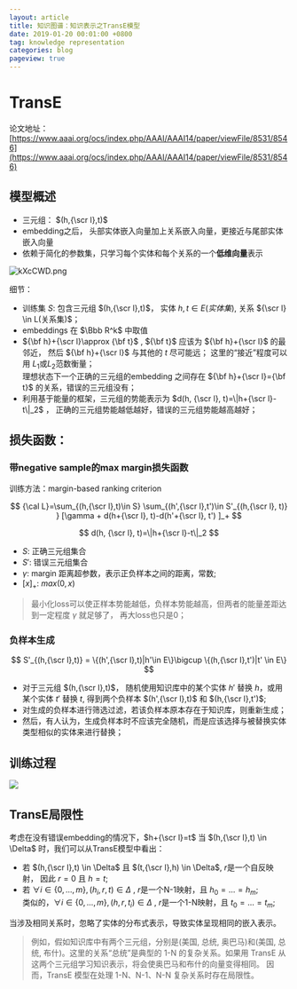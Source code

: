```yaml
---
layout: article
title: 知识图谱：知识表示之TransE模型
date: 2019-01-20 00:01:00 +0800
tag: knowledge representation
categories: blog
pageview: true
---
```



# TransE

论文地址：[https://www.aaai.org/ocs/index.php/AAAI/AAAI14/paper/viewFile/8531/8546](https://www.aaai.org/ocs/index.php/AAAI/AAAI14/paper/viewFile/8531/8546)  

## 模型概述

- 三元组：   $(h,{\scr l},t)$  	
- embedding之后， 头部实体嵌入向量加上关系嵌入向量，更接近与尾部实体嵌入向量
- 依赖于简化的参数集，只学习每个实体和每个关系的一个**低维向量**表示

![kXcCWD.png](https://s2.ax1x.com/2019/03/05/kXcCWD.png)

细节：
- 训练集 $S$: 包含三元组 $(h,{\scr l},t)$， 实体 $h,t\in E(实体集)$, 关系 ${\scr l} \in L(关系集)$；
- embeddings 在 $\Bbb R^k$ 中取值
- ${\bf h}+{\scr l}\approx {\bf t}$ , ${\bf t}$ 应该为 ${\bf h}+{\scr l}$ 的最邻近， 然后 ${\bf h}+{\scr l}$ 与其他的 $t$ 尽可能远；  这里的“接近”程度可以用 $L_1$或$L_2$范数衡量；  
  理想状态下一个正确的三元组的embedding 之间存在 ${\bf h}+{\scr l}={\bf t}$ 的关系，错误的三元组没有；
- 利用基于能量的框架，三元组的势能表示为 $d(h, {\scr l}, t)=\|h+{\scr l}-t\|_2$ ， 正确的三元组势能越低越好，错误的三元组势能越高越好；



## 损失函数： 

### 带negative sample的max margin损失函数

训练方法：margin-based ranking criterion


$$
{\cal L}=\sum_{(h,{\scr l},t)\in S} \sum_{(h',{\scr l},t')\in S'_{(h,{\scr l}, t)} } [\gamma + d(h+{\scr l}, t)-d(h'+{\scr l}, t') ]_+
$$

$$
d(h, {\scr l}, t)=\|h+{\scr l}-t\|_2
$$

- $S$: 正确三元组集合
- $S'$: 错误三元组集合
- $\gamma$: margin 距离超参数，表示正负样本之间的距离，常数;
- $[x]_+$: $max(0,x)$

> 最小化loss可以使正样本势能越低，负样本势能越高，但两者的能量差距达到一定程度 $\gamma$ 就足够了， 再大loss也只是0；

### 负样本生成

$$
S'_{(h,{\scr l},t)} = \{(h',{\scr l},t)|h'\in E\}\bigcup \{(h,{\scr l},t')|t' \in E\}
$$

- 对于三元组 $(h,{\scr l},t)$， 随机使用知识库中的某个实体 $h'$ 替换 $h$，或用某个实体 $t'$ 替换 $t$, 得到两个负样本 $(h',{\scr l},t)$ 和 $(h,{\scr l},t')$;  
- 对生成的负样本进行筛选过滤，若该负样本原本存在于知识库，则重新生成；  
- 然后，有人认为，生成负样本时不应该完全随机，而是应该选择与被替换实体类型相似的实体来进行替换；

## 训练过程

![](http://p5bxip6n0.bkt.clouddn.com/18-11-1/93529922.jpg)



## TransE局限性

考虑在没有错误embedding的情况下，$h+{\scr l}=t$  当 $(h,{\scr l},t) \in \Delta$ 时，我们可以从TransE模型中看出：

- 若 $(h,{\scr l},t) \in \Delta$ 且 $(t,{\scr l},h) \in \Delta$, $r$是一个自反映射， 因此 $r=0$ 且 $h=t$;
- 若 $\forall i \in \{0,...,m\},(h_i,r,t)\in \Delta$ , $r$是一个N-1映射，且 $h_0=...=h_m$;  
类似的，$\forall i \in \{0,...,m\},(h,r,t_i)\in \Delta$ , $r$是一个1-N映射，且 $t_0=...=t_m$;  

当涉及相同关系时，忽略了实体的分布式表示，导致实体呈现相同的嵌入表示。

> 例如，假如知识库中有两个三元组，分别是(美国, 总统, 奥巴马)和(美国, 总统, 布什)。这里的关系“总统”是典型的 1-N 的复杂关系。如果用 TransE 从这两个三元组学习知识表示，将会使奥巴马和布什的向量变得相同。
> 因而，TransE 模型在处理 1-N、N-1、N-N 复杂关系时存在局限性。




